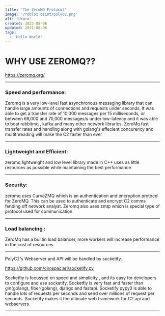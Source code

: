 ```yaml
---
title: 'The ZeroMQ Protocol'
image: '/roblox osint/polyc2.png'
alt: 'Urara'
created: 2023-08-06
updated: 2021-08-06
tags:
  - 'Hello World'
---
```


# WHY USE ZEROMQ??
https://zeromq.org/

---

### Speed and performance:
Zeromq is a very low-level fast asynchronous messaging library that can handle large amounts of connections and requests under seconds. It was able to get a transfer rate of 10,000 messages per 15 milliseconds, or between 66,000 and 70,000 messages/s under low-latency and it was able to beat rabbitmq , kafka and many other network libraries. ZeroMq fast transfer rates and handling along with golang's effecient concurency and multithreading will make the C2 faster than ever

---

### Lightweight and Efficient:
zeromq lightweight and low level library made in C++ uses as little resources as possible while maintaining the best performance

---

### Security:
zeromq uses CurveZMQ which is an authentication and encryption protocol for ZeroMQ. This can be used to authenticate and encrypt C2 comms fending off network analyst. Zeromq also uses zmtp which is special type of protocol used for communication. 

---

### Load balancing :
ZeroMq has a builtin load balancer, more workers will increase performance in the cost of resources.

---

PolyC2's Webserver and API will be handled by socketify. 

https://github.com/cirospaciari/socketify.py

Socketfiy is focussed on speed and simplicity , and its easy for developers to configure and use socketify. Socketfiy is very fast and faster than gin(golang), fiber(golang), django and fastapi. Socketify pypy3 is able to handle lots of requests per seconds and send over millions of request per seconds. Socketify makes it the ultimate web framework for C2 api and webservers. 

---
